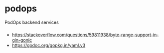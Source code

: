 # podops
PodOps backend services

###

* https://stackoverflow.com/questions/59811938/byte-range-support-in-gin-gonic
* https://godoc.org/gopkg.in/yaml.v3
